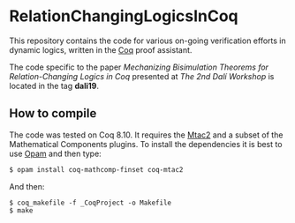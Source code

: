 # RelationChangingLogicsInCoq

This repository contains the code for various on-going verification
efforts in dynamic logics, written in the [Coq](https://coq.inria.fr)
proof assistant.

The code specific to the paper _Mechanizing Bisimulation Theorems for
Relation-Changing Logics in Coq_ presented at _The 2nd Dalí Workshop_
is located in the tag **dali19**.

## How to compile

The code was tested on Coq 8.10. It requires the [Mtac2](https://github.com/Mtac2/Mtac2) and a subset of the Mathematical Components plugins. To install the dependencies it is best to use [Opam](http://opam.ocaml.org) and then type:
```bash
$ opam install coq-mathcomp-finset coq-mtac2
```

And then:
    
```
$ coq_makefile -f _CoqProject -o Makefile
$ make
```
